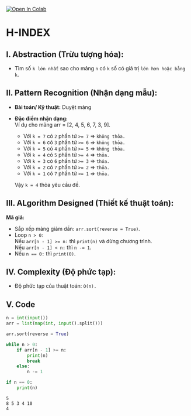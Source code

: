[![Open In Colab](https://colab.research.google.com/assets/colab-badge.svg)](https://colab.research.google.com/drive/1rQsGB7d3bzF3oa_Rmeu0Wfv2UoOBURPS#scrollTo=gNWPio0_05wo)
# **H-INDEX**
## **I. Abstraction (Trừu tượng hóa):**
- Tìm số `k lớn nhất` sao cho mảng `n` có `k` số có giá trị `lớn hơn hoặc bằng k`.

## **II. Pattern Recognition (Nhận dạng mẫu):**
- **Bài toán/ Kỹ thuật:** Duyệt mảng
- **Đặc điểm nhận dạng:**  
Ví dụ cho mảng arr = [2, 4, 5, 6, 7, 3, 9].

	- Với `k = 7` có `2` phần tử `>= 7` => `không thỏa.`  
	- Với `k = 6` có `3` phần tử `>= 6` => `không thỏa.`  
	- Với `k = 5` có `4` phần tử `>= 5` => `không thỏa.`  
	- Với `k = 4` có `5` phần tử `>= 4` => `thỏa.`  
	- Với `k = 3` có `6` phần tử `>= 3` => `thỏa.`  
	- Với `k = 2` có `7` phần tử `>= 2` => `thỏa.`  
	- Với `k = 1` có `7` phần tử `>= 1` => `thỏa.`  

	Vậy `k = 4` thỏa yêu cầu đề.

## **III. ALgorithm Designed (Thiết kế thuật toán):**
**Mã giả:**
- Sắp xếp mảng giảm dần: `arr.sort(reverse = True)`.
- Loop `n > 0:`  
	Nếu `arr[n - 1] >= n:` thì `print(n)` và dừng chương trình.  
	Nếu `arr[n - 1] < n:` thì `n -= 1`.
- Nếu `n == 0:` thì `print(0)`.
## **IV. Complexity (Độ phức tạp):**
- Độ phức tạp của thuật toán: `O(n).`
## **V. Code**
```python
n = int(input())
arr = list(map(int, input().split()))

arr.sort(reverse = True)

while n > 0:
    if arr[n - 1] >= n:
        print(n)
        break
    else:
        n -= 1

if n == 0:
    print(n)
```


    5
    8 5 3 4 10
    4
    
    
